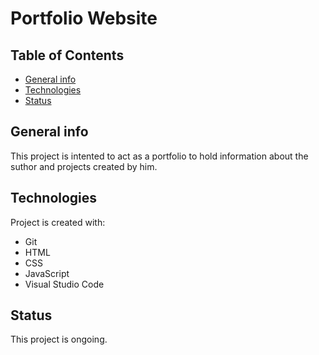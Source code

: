 # Portfolio Website

## Table of Contents
* [General info](#general-info)
* [Technologies](#technologies)
* [Status](#status)

## General info
This project is intented to act as a portfolio to hold information about the suthor and projects created by him.
	
## Technologies
Project is created with:
* Git
* HTML
* CSS
* JavaScript
* Visual Studio Code

	
## Status 
This project is ongoing.

